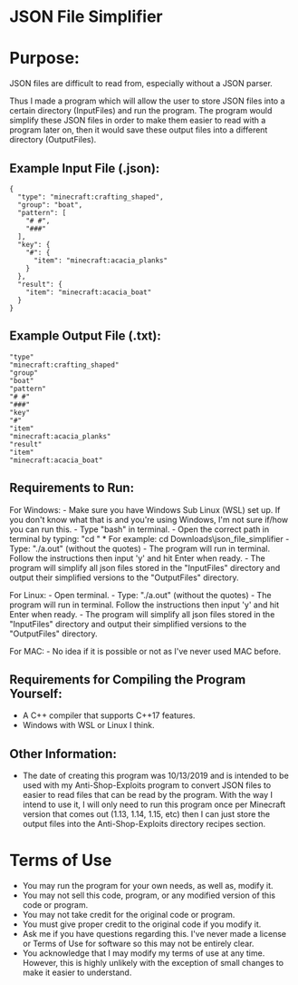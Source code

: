 # JSON File Simplifier

# Purpose:
JSON files are difficult to read from, especially without a JSON parser.

Thus I made a program which will allow the user to store JSON files into a certain directory (InputFiles) and run the program. The program would simplify these JSON files in order to make them easier to read with a program later on, then it would save these output files into a different directory (OutputFiles).

## Example Input File (.json):
	{
	  "type": "minecraft:crafting_shaped",
	  "group": "boat",
	  "pattern": [
		"# #",
		"###"
	  ],
	  "key": {
		"#": {
		  "item": "minecraft:acacia_planks"
		}
	  },
	  "result": {
		"item": "minecraft:acacia_boat"
	  }
	}

## Example Output File (.txt):
	"type"
	"minecraft:crafting_shaped"
	"group"
	"boat"
	"pattern"
	"# #"
	"###"
	"key"
	"#"
	"item"
	"minecraft:acacia_planks"
	"result"
	"item"
	"minecraft:acacia_boat"

## Requirements to Run:
For Windows:
	- Make sure you have Windows Sub Linux (WSL) set up. If you don't know what that is and you're using Windows, I'm not sure if/how you can run this.
	- Type "bash" in terminal.
	- Open the correct path in terminal by typing: "cd <yourPath>"
		* For example: cd Downloads\json_file_simplifier
	- Type: "./a.out" (without the quotes)
	- The program will run in terminal. Follow the instructions then input 'y' and hit Enter when ready.
	- The program will simplify all json files stored in the "InputFiles" directory and output their simplified versions to the "OutputFiles" directory.
	
For Linux:
	- Open terminal.
	- Type: "./a.out" (without the quotes)
	- The program will run in terminal. Follow the instructions then input 'y' and hit Enter when ready.
	- The program will simplify all json files stored in the "InputFiles" directory and output their simplified versions to the "OutputFiles" directory.
	
For MAC:
	- No idea if it is possible or not as I've never used MAC before.

## Requirements for Compiling the Program Yourself:
- A C++ compiler that supports C++17 features.
- Windows with WSL or Linux I think.
	
## Other Information:
- The date of creating this program was 10/13/2019 and is intended to be used with my Anti-Shop-Exploits program to convert JSON files to easier to read files that can be read by the program. With the way I intend to use it, I will only need to run this program once per Minecraft version that comes out (1.13, 1.14, 1.15, etc) then I can just store the output files into the Anti-Shop-Exploits directory recipes section.
	

# Terms of Use
- You may run the program for your own needs, as well as, modify it. 
- You may not sell this code, program, or any modified version of this code or program. 
- You may not take credit for the original code or program.
- You must give proper credit to the original code if you modify it.
- Ask me if you have questions regarding this. I've never made a license or Terms of Use for software so this may not be entirely clear.
- You acknowledge that I may modify my terms of use at any time. However, this is highly unlikely with the exception of small changes to make it easier to understand.